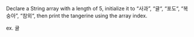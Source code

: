 Declare a String array with a length of 5, initialize it to “사과”, “귤“, “포도“, “복숭아”, “참외“, then print the tangerine using the array index.

ex.
귤
